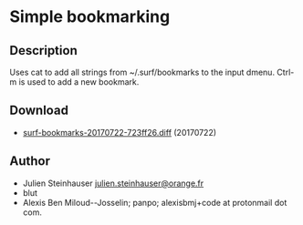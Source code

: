 Simple bookmarking
==================

Description
-----------

Uses cat to add all strings from ~/.surf/bookmarks to the input dmenu.
Ctrl-m is used to add a new bookmark.

Download
--------

* [surf-bookmarks-20170722-723ff26.diff](surf-bookmarks-20170722-723ff26.diff) (20170722)

Author
------

* Julien Steinhauser <julien.steinhauser@orange.fr>
* blut
* Alexis Ben Miloud--Josselin; panpo; alexisbmj+code at protonmail dot com.
